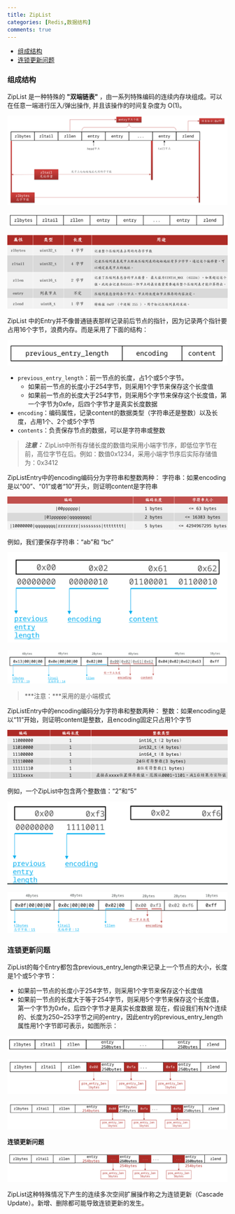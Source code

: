 ```yaml
---
title: ZipList
categories: [Redis,数据结构]
comments: true
---
```

- [组成结构](#组成结构)
- [连锁更新问题](#连锁更新问题)

### 组成结构
ZipList 是一种特殊的 **"双端链表"** ，由一系列特殊编码的连续内存块组成。可以在任意一端进行压入/弹出操作, 并且该操作的时间复杂度为 O(1)。

![ZipList结构说明](/assets/img/ZipList数据结构/ZipList结构说明.png)

![典型的ZipList结构](/assets/img/ZipList数据结构/典型的ZipList结构.png)

![ZipList 属性表](</assets/img/ZipList数据结构/ZipList 属性表.png>)


ZipList 中的Entry并不像普通链表那样记录前后节点的指针，因为记录两个指针要占用16个字节，浪费内存。而是采用了下面的结构：

![ZipList的Entry结构](/assets/img/ZipList数据结构/ZipList的Entry结构.png)

- `previous_entry_length`：前一节点的长度，占1个或5个字节。
	- 如果前一节点的长度小于254字节，则采用1个字节来保存这个长度值
	- 如果前一节点的长度大于254字节，则采用5个字节来保存这个长度值，第一个字节为0xfe，后四个字节才是真实长度数据
- `encoding`：编码属性，记录content的数据类型（字符串还是整数）以及长度，占用1个、2个或5个字节
- `contents`：负责保存节点的数据，可以是字符串或整数


> ***注意：***
> ZipList中所有存储长度的数值均采用小端字节序，即低位字节在前，高位字节在后。例如：数值0x1234，采用小端字节序后实际存储值为：0x3412

ZipListEntry中的encoding编码分为字符串和整数两种：
字符串：如果encoding是以“00”、“01”或者“10”开头，则证明content是字符串

![ZipList字符串编码对应的长度](/assets/img/ZipList数据结构/ZipList字符串编码对应的长度.png)

例如，我们要保存字符串：“ab”和 “bc”

![ZipList存储字符串ab的结构](/assets/img/ZipList数据结构/ZipList存储字符串ab的结构.png)

![ZipList存储ab和bc的结构.png](/assets/img/ZipList数据结构/ZipList存储ab和bc的结构.png)

>***注意：***采用的是小端模式

ZipListEntry中的encoding编码分为字符串和整数两种：
整数：如果encoding是以“11”开始，则证明content是整数，且encoding固定只占用1个字节

![ZipList整数编码对应长度.png](/assets/img/ZipList数据结构/ZipList整数编码对应长度.png)

例如，一个ZipList中包含两个整数值：“2”和“5”

![ZipList存储整数2和5的内容部分](/assets/img/ZipList数据结构/ZipList存储整数2和5的内容部分.png)

![ZipList存储整数2和5的整体内容](/assets/img/ZipList数据结构/ZipList存储整数2和5的整体内容.png)


### 连锁更新问题
ZipList的每个Entry都包含previous_entry_length来记录上一个节点的大小，长度是1个或5个字节：
- 如果前一节点的长度小于254字节，则采用1个字节来保存这个长度值
- 如果前一节点的长度大于等于254字节，则采用5个字节来保存这个长度值，第一个字节为0xfe，后四个字节才是真实长度数据
现在，假设我们有N个连续的、长度为250~253字节之间的entry，因此entry的previous_entry_length属性用1个字节即可表示，如图所示：

![N个连续的、长度为250~253字节之间的entry存储结构](/assets/img/ZipList数据结构/N个连续的、长度为250~253字节之间的entry存储结构.png)

![N个连续的、长度为250~253字节之间的entry存储结构说明](/assets/img/ZipList数据结构/N个连续的、长度为250~253字节之间的entry存储结构说明.png)

![ZipList队首插入一个254的元素.png](/assets/img/ZipList数据结构/ZipList队首插入一个254的元素.png)

**连锁更新问题**

![ZipList队首插入一个254的元素引起的连锁更新问题](/assets/img/ZipList数据结构/ZipList队首插入一个254的元素引起的连锁更新问题.png)

ZipList这种特殊情况下产生的连续多次空间扩展操作称之为连锁更新（Cascade Update）。新增、删除都可能导致连锁更新的发生。


